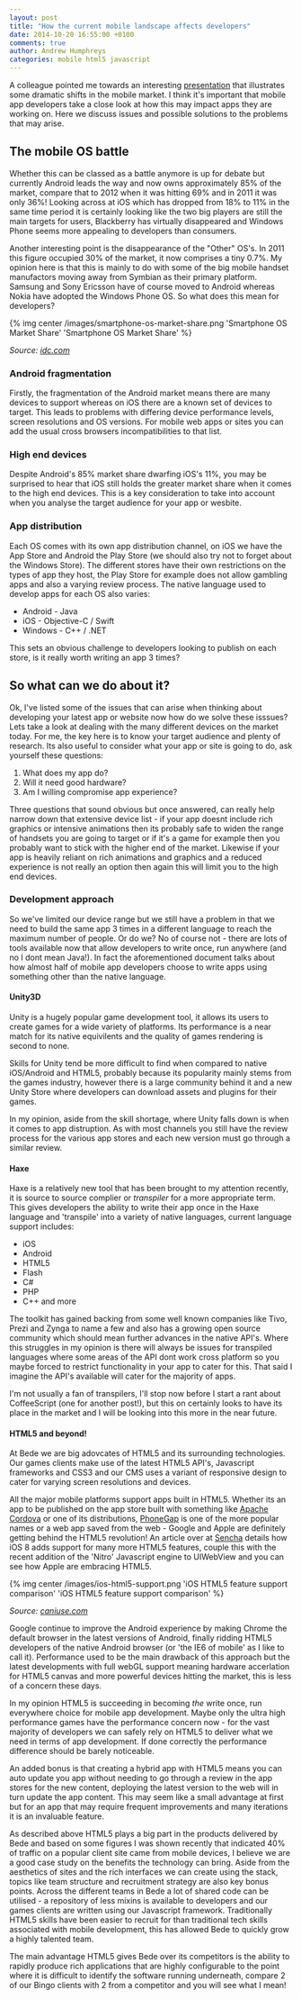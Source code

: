 ```yaml
---
layout: post
title: "How the current mobile landscape affects developers"
date: 2014-10-20 16:55:00 +0100
comments: true
author: Andrew Humphreys
categories: mobile html5 javascript
---
```




A colleague pointed me towards an interesting [presentation](http://www.slideshare.net/robnyman/mobile-trends-web-native) that illustrates some dramatic shifts in the mobile market. I think it's important that mobile app developers take a close look at how this may impact apps they are working on. Here we discuss issues and possible solutions to the problems that may arise.

<!-- more -->

## The mobile OS battle

Whether this can be classed as a battle anymore is up for debate but currently Android leads the way and now owns approximately 85% of the market, compare that to 2012 when it was hitting 69% and in 2011 it was only 36%! Looking across at iOS which has dropped from 18% to 11% in the same time period it is certainly looking like the two big players are still the main targets for users, Blackberry has virtually disappeared and Windows Phone seems more appealing to developers than consumers. 

Another interesting point is the disappearance of the "Other" OS's. In 2011 this figure occupied 30% of the market, it now comprises a tiny 0.7%. My opinion here is that this is mainly to do with some of the big mobile handset manufactors moving away from Symbian as their primary platform. Samsung and Sony Ericsson have of course moved to Android whereas Nokia have adopted the Windows Phone OS. So what does this mean for developers?

{% img center /images/smartphone-os-market-share.png 'Smartphone OS Market Share' 'Smartphone OS Market Share' %}

*Source: [idc.com](http://www.idc.com/prodserv/smartphone-os-market-share.jsp)*

### Android fragmentation

Firstly, the fragmentation of the Android market means there are many devices to support whereas on iOS there are a known set of devices to target. This leads to problems with differing device performance levels, screen resolutions and OS versions. For mobile web apps or sites you can add the usual cross browsers incompatibilities to that list.

### High end devices

Despite Android's 85% market share dwarfing iOS's 11%, you may be surprised to hear that iOS still holds the greater market share when it comes to the high end devices. This is a key consideration to take into account when you analyse the target audience for your app or wesbite.

### App distribution

Each OS comes with its own app distribution channel, on iOS we have the App Store and Android the Play Store (we should also try not to forget about the Windows Store). The different stores have their own restrictions on the types of app they host, the Play Store for example does not allow gambling apps and also a varying review process. The native language used to develop apps for each OS also varies:

* Android - Java
* iOS - Objective-C / Swift
* Windows - C++ / .NET

This sets an obvious challenge to developers looking to publish on each store, is it really worth writing an app 3 times?

## So what can we do about it?

Ok, I've listed some of the issues that can arise when thinking about developing your latest app or website now how do we solve these isssues? Lets take a look at dealing with the many different devices on the market today. For me, the key here is to know your target audience and plenty of research. Its also useful to consider what your app or site is going to do, ask yourself these questions:

1. What does my app do?
2. Will it need good hardware?
3. Am I willing compromise app experience?

Three questions that sound obvious but once answered, can really help narrow down that extensive device list - if your app doesnt include rich graphics or intensive animations then its probably safe to widen the range of handsets you are going to target or if it's a game for example then you probably want to stick with the higher end of the market. Likewise if your app is heavily reliant on rich animations and graphics and a reduced experience is not really an option then again this will limit you to the high end devices.

### Development approach

So we've limited our device range but we still have a problem in that we need to build the same app 3 times in a different language to reach the maximum number of people. Or do we? No of course not - there are lots of tools available now that allow developers to write once, run anywhere (and no I dont mean Java!). In fact the aforementioned document talks about how almost half of mobile app developers choose to write apps using something other than the native language.

#### Unity3D

Unity is a hugely popular game development tool, it allows its users to create games for a wide variety of platforms. Its performance is a near match for its native equivilents and the quality of games rendering is second to none. 

Skills for Unity tend be more difficult to find when compared to native iOS/Android and HTML5, probably because its popularity mainly stems from the games industry, however there is a large community behind it and a new Unity Store where developers can download assets and plugins for their games.

In my opinion, aside from the skill shortage, where Unity falls down is when it comes to app distruption. As with most channels you still have the review process for the various app stores and each new version must go through a similar review.

#### Haxe

Haxe is a relatively new tool that has been brought to my attention recently, it is source to source complier or *transpiler* for a more appropriate term. This gives developers the ability to write their app once in the Haxe language and 'transpile' into a variety of native languages, current language support includes:

* iOS
* Android
* HTML5
* Flash
* C#
* PHP
* C++ and more

The toolkit has gained backing from some well known companies like Tivo, Prezi and Zynga to name a few and also has a growing open source community which should mean further advances in the native API's. Where this struggles in my opinion is there will always be issues for transpiled languages where some areas of the API dont work cross platform so you maybe forced to restrict functionality in your app to cater for this. That said I imagine the API's available will cater for the majority of apps.

I'm not usually a fan of transpilers, I'll stop now before I start a rant about CoffeeScript (one for another post!), but this on certainly looks to have its place in the market and I will be looking into this more in the near future.


#### HTML5 and beyond!

At Bede we are big adovcates of HTML5 and its surrounding technologies. Our games clients make use of the latest HTML5 API's, Javascript frameworks and CSS3 and our CMS uses a variant of responsive design to cater for varying screen resolutions and devices.

All the major mobile platforms support apps built in HTML5. Whether its an app to be published on the app store built with something like [Apache Cordova](http://cordova.apache.org/) or one of its distributions, [PhoneGap](http://phonegap.com/) is one of the more popular names or a web app saved from the web - Google and Apple are definitely getting behind the HTML5 revolution! An article over at [Sencha](http://www.sencha.com/blog/apple-shows-love-for-html5-with-ios-8) details how iOS 8 adds support for many more HTML5 features, couple this with the recent addition of the 'Nitro' Javascript engine to UIWebView and you can see how Apple are embracing HTML5.

{% img center /images/ios-html5-support.png 'iOS HTML5 feature support comparison' 'iOS HTML5 feature support comparison' %}

*Source: [caniuse.com](http://caniuse.com)*

Google continue to improve the Android experience by making Chrome the default browser in the latest versions of Android, finally ridding HTML5 developers of the native Android browser (or 'the IE6 of mobile' as I like to call it). Performance used to be the main drawback of this approach but the latest developments with full webGL support meaning  hardware accerlation for HTML5 canvas and more powerful devices hitting the market, this is less of a concern these days. 

In my opinion HTML5 is succeeding in becoming *the* write once, run everywhere choice for mobile app development. Maybe only the ultra high performance games have the performance concern now - for the vast majority of developers we can safely rely on HTML5 to deliver what we need in terms of app development. If done correctly the performance difference should be barely noticeable.

An added bonus is that creating a hybrid app with HTML5 means you can auto update you app without needing to go through a review in the app stores for the new content, deploying the latest version to the web will in turn update the app content. This may seem like a small advantage at first but for an app that may require frequent improvements and many iterations it is an invaluable feature.

As described above HTML5 plays a big part in the products delivered by Bede and based on some figures I was shown recently that indicated 40% of traffic on a popular client site came from mobile devices, I believe we are a good case study on the benefits the technology can bring. Aside from the aesthetics of sites and the rich interfaces we can create using the stack, topics like team structure and recruitment strategy are also key bonus points. Across the different teams in Bede a lot of shared code can be utilised - a repository of less mixins is available to developers and our games clients are written using our Javascript framework. Traditionally HTML5 skills have been easier to recruit for than traditional tech skills associated with mobile development, this has allowed Bede to quickly grow a highly talented team.

The main advantage HTML5 gives Bede over its competitors is the ability to rapidly produce rich applications that are highly configurable to the point where it is difficult to identify the software running underneath, compare 2 of our Bingo clients with 2 from a competitor and you will see what I mean!


